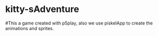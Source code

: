 # kitty-sAdventure

#This a game created with p5play, also we use piskelApp to create the animations and sprites.
